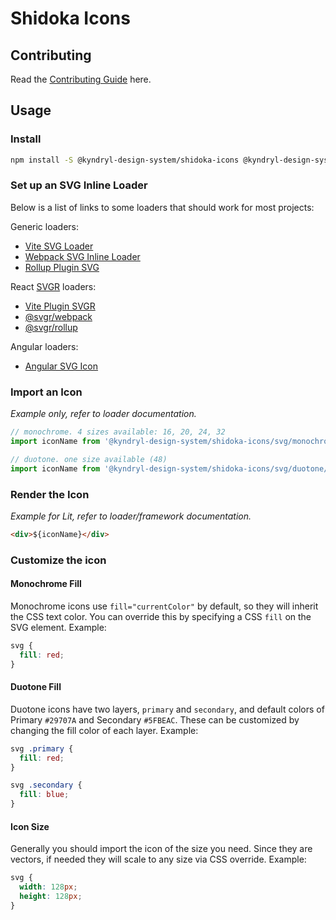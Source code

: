 # Shidoka Icons

## Contributing

Read the [Contributing Guide](CONTRIBUTING.md) here.

## Usage

### Install

```bash
npm install -S @kyndryl-design-system/shidoka-icons @kyndryl-design-system/shidoka-foundation
```

### Set up an SVG Inline Loader

Below is a list of links to some loaders that should work for most projects:

Generic loaders:

- [Vite SVG Loader](https://www.npmjs.com/package/vite-svg-loader)
- [Webpack SVG Inline Loader](https://www.npmjs.com/package/svg-inline-loader)
- [Rollup Plugin SVG](https://www.npmjs.com/package/rollup-plugin-svg)

React [SVGR](https://react-svgr.com/) loaders:

- [Vite Plugin SVGR](https://www.npmjs.com/package/vite-plugin-svgr)
- [@svgr/webpack](https://www.npmjs.com/package/@svgr/webpack)
- [@svgr/rollup](https://www.npmjs.com/package/@svgr/rollup)

Angular loaders:

- [Angular SVG Icon](https://www.npmjs.com/package/angular-svg-icon)

### Import an Icon

_Example only, refer to loader documentation._

```js
// monochrome. 4 sizes available: 16, 20, 24, 32
import iconName from '@kyndryl-design-system/shidoka-icons/svg/monochrome/32/<icon-name>.svg';

// duotone. one size available (48)
import iconName from '@kyndryl-design-system/shidoka-icons/svg/duotone/<icon-name>.svg';
```

### Render the Icon

_Example for Lit, refer to loader/framework documentation._

```html
<div>${iconName}</div>
```

### Customize the icon

#### Monochrome Fill

Monochrome icons use `fill="currentColor"` by default, so they will inherit the CSS text color. You can override this by specifying a CSS `fill` on the SVG element. Example:

```css
svg {
  fill: red;
}
```

#### Duotone Fill

Duotone icons have two layers, `primary` and `secondary`, and default colors of Primary `#29707A` and Secondary `#5FBEAC`. These can be customized by changing the fill color of each layer. Example:

```css
svg .primary {
  fill: red;
}

svg .secondary {
  fill: blue;
}
```

#### Icon Size

Generally you should import the icon of the size you need. Since they are vectors, if needed they will scale to any size via CSS override. Example:

```css
svg {
  width: 128px;
  height: 128px;
}
```

